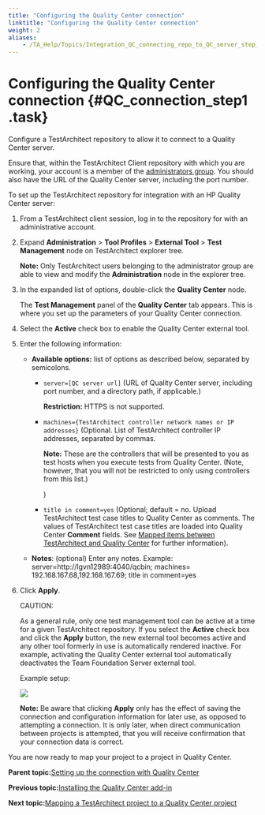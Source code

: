 ```yaml
--- 
title: "Configuring the Quality Center connection"
linktitle: "Configuring the Quality Center connection"
weight: 2
aliases: 
    - /TA_Help/Topics/Integration_QC_connecting_repo_to_QC_server_step_1.html
---
```

# Configuring the Quality Center connection {#QC_connection_step1 .task}

Configure a TestArchitect repository to allow it to connect to a Quality Center server.

Ensure that, within the TestArchitect Client repository with which you are working, your account is a member of the [administrators group](../../TA_Administration/Topics/User_administration.html). You should also have the URL of the Quality Center server, including the port number.

To set up the TestArchitect repository for integration with an HP Quality Center server:

1.  From a TestArchitect client session, log in to the repository for with an administrative account.

2.  Expand **Administration** \> **Tool Profiles** \> **External Tool** \> **Test Management** node on TestArchitect explorer tree.

    **Note:** Only TestArchitect users belonging to the administrator group are able to view and modify the **Administration** node in the explorer tree.

3.  In the expanded list of options, double-click the **Quality Center** node.

    The **Test Management** panel of the **Quality Center** tab appears. This is where you set up the parameters of your Quality Center connection.

4.  Select the **Active** check box to enable the Quality Center external tool.

5.  Enter the following information:

    -   **Available options:** list of options as described below, separated by semicolons.
        -   `server=[QC server url]` \(URL of Quality Center server, including port number, and a directory path, if applicable.\)

            **Restriction:** HTTPS is not supported.

        -   `machines={TestArchitect controller network names or IP addresses}` \(Optional. List of TestArchitect controller IP addresses, separated by commas.

            **Note:** These are the controllers that will be presented to you as test hosts when you execute tests from Quality Center. \(Note, however, that you will not be restricted to only using controllers from this list.\)

            \)

        -   `title in comment=yes` \(Optional; default = no. Upload TestArchitect test case titles to Quality Center as comments. The values of TestArchitect test case titles are loaded into Quality Center **Comment** fields. See [Mapped items between TestArchitect and Quality Center](ug_QC_mapped_items.md#ph_zhz_cg3_tm) for further information\).
    -   **Notes**: \(optional\) Enter any notes.
    Example: server=http://lgvn12989:4040/qcbin; machines= 192.168.167.68,192.168.167.69; title in comment=yes

6.  Click **Apply**.

    CAUTION:

    As a general rule, only one test management tool can be active at a time for a given TestArchitect repository. If you select the **Active** check box and click the **Apply** button, the new external tool becomes active and any other tool formerly in use is automatically rendered inactive. For example, activating the Quality Center external tool automatically deactivates the Team Foundation Server external tool.

    Example setup:

    ![](../Images/QC_connection.png)

    **Note:** Be aware that clicking **Apply** only has the effect of saving the connection and configuration information for later use, as opposed to attempting a connection. It is only later, when direct communication between projects is attempted, that you will receive confirmation that your connection data is correct.


You are now ready to map your project to a project in Quality Center.

**Parent topic:**[Setting up the connection with Quality Center](../../TA_Help/Topics/Integration_QC_connecting_repo_to_QC_server.html)

**Previous topic:**[Installing the Quality Center add-in](../../TA_Help/Topics/Integration_QC_connecting_repo_to_QC_server_step_1.5.html)

**Next topic:**[Mapping a TestArchitect project to a Quality Center project](../../TA_Help/Topics/Integration_QC_connecting_repo_to_QC_server_step_2.html)


